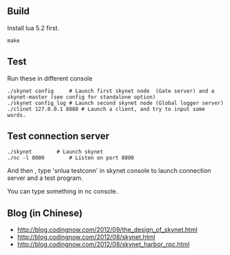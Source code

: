## Build

Install lua 5.2 first.

```
make
```

## Test

Run these in different console

```
./skynet config		# Launch first skynet node  (Gate server) and a skynet-master (see config for standalone option)
./skynet config_log	# Launch second skynet node (Global logger server)
./clinet 127.0.0.1 8888	# Launch a client, and try to input some words.
```

## Test connection server

```
./skynet 		# Launch skynet
./nc -l 8000		# Listen on port 8000 
```

And then , type 'snlua testconn' in skynet console to launch connection server and a test program.

You can type something in nc console.

## Blog (in Chinese)

* http://blog.codingnow.com/2012/09/the_design_of_skynet.html
* http://blog.codingnow.com/2012/08/skynet.html
* http://blog.codingnow.com/2012/08/skynet_harbor_rpc.html
